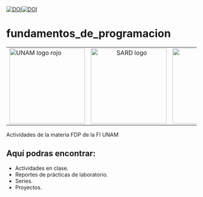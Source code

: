 [![DOI](https://zenodo.org/badge/46740228.svg)](http://profesores.fi-b.unam.mx/cintia/Temariof.pdf)[![DOI](https://zenodo.org/badge/46740228.svg)](https://odin.fi-b.unam.mx/salaf/pdf/FP/MADO-17_FPv4.pdf)

# fundamentos_de_programacion

<table>
  <tr>
    <td align="left" width="33%">
      <img height="200" src="https://imgur.com/rWisYF9.png" alt="UNAM logo rojo">
    </td>
    <td align="center" width="33%">
      <img height="200" src="https://imgur.com/aMA0OpO.png" alt="SARD logo">
    </td>
    <td align="right" width="33%">
      <img height="200" src="https://imgur.com/6ygRxl2.png" alt="FI logo rojo">
    </td>
  </tr>
</table>

Actividades de la materia FDP de la FI UNAM

## Aquí podras encontrar:
- Actividades en clase.
- Reportes de prácticas de laboratorio.
- Series.
- Proyectos.
